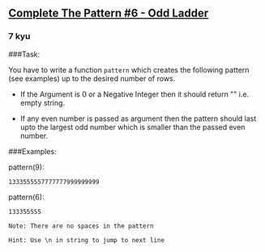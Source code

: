 <h2><a href=https://www.codewars.com/kata/5574940eae1cf7d520000076/train/javascript target="_blank">Complete The Pattern #6 - Odd Ladder</a></h2><h3>7 kyu</h3><p>###Task:</p><p>You have to write a function <code>pattern</code> which creates the following pattern (see examples) up to the desired number of rows.</p><ul><li><p>If the Argument is 0 or a Negative Integer then it should return "" i.e. empty string.</p></li><li><p>If any even number is passed as argument then the pattern should last upto the largest odd number which is smaller than the passed even number.</p></li></ul><p>###Examples:</p><p>pattern(9):</p><pre><code>1333555557777777999999999</code></pre><p>pattern(6):</p><pre><code>133355555</code></pre><p><code>Note: There are no spaces in the pattern</code></p><p><code>Hint: Use \n in string to jump to next line</code></p>